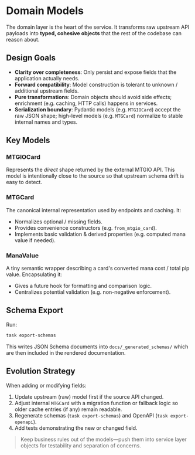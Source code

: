 # Domain Models

The domain layer is the heart of the service. It transforms raw upstream API payloads into **typed, cohesive objects** that the rest of the codebase can reason about.

## Design Goals

- **Clarity over completeness**: Only persist and expose fields that the application actually needs.
- **Forward compatibility**: Model construction is tolerant to unknown / additional upstream fields.
- **Pure transformations**: Domain objects should avoid side effects; enrichment (e.g. caching, HTTP calls) happens in services.
- **Serialization boundary**: Pydantic models (e.g. `MTGIOCard`) accept the raw JSON shape; high-level models (e.g. `MTGCard`) normalize to stable internal names and types.

## Key Models

### MTGIOCard
Represents the _direct_ shape returned by the external MTGIO API. This model is intentionally close to the source so that upstream schema drift is easy to detect.

### MTGCard

The canonical internal representation used by endpoints and caching. It:

- Normalizes optional / missing fields.
- Provides convenience constructors (e.g. `from_mtgio_card`).
- Implements basic validation & derived properties (e.g. computed mana value if needed).

### ManaValue

A tiny semantic wrapper describing a card's converted mana cost / total pip value. Encapsulating it:

- Gives a future hook for formatting and comparison logic.
- Centralizes potential validation (e.g. non-negative enforcement).

## Schema Export

Run:

```bash
task export-schemas
```
This writes JSON Schema documents into `docs/_generated_schemas/` which are then included in the rendered documentation.


## Evolution Strategy

When adding or modifying fields:

1. Update upstream (raw) model first if the source API changed.
2. Adjust internal `MTGCard` with a migration function or fallback logic so older cache entries (if any) remain readable.
3. Regenerate schemas (`task export-schemas`) and OpenAPI (`task export-openapi`).
4. Add tests demonstrating the new or changed field.

> Keep business rules out of the models—push them into service layer objects for testability and separation of concerns.
